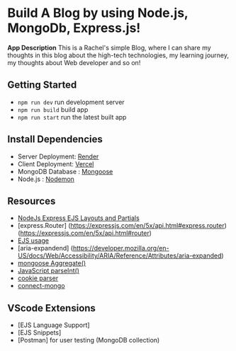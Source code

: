 # Build A Blog by using Node.js, MongoDb, Express.js!

**App Description**
This is a Rachel's simple Blog, where I can share my thoughts in this blog about the high-tech technologies, my learning journey, my thoughts about Web developer and so on!

## Getting Started

- `npm run dev` run development server
- `npm run build` build app
- `npm run start` run the latest built app

## Install Dependencies

- Server Deployment: [Render](https://render.com/deploy-docker/directus)
- Client Deployment: [Vercel](https://vercel.com/docs/frameworks/nextjs)
- MongoDB Database : [Mongoose](https://mongoosejs.com/docs/guide.html)
- Node.js : [Nodemon](https://nodemon.io/)

## Resources

- [NodeJs Express EJS Layouts and Partials](https://raddy.dev/blog/nodejs-express-layouts-and-partials/)
- [express.Router]
  (https://expressjs.com/en/5x/api.html#express.router)
  (https://expressjs.com/en/5x/api.html#router)
- [ EJS usage](https://ejs.co/#docs)
- [aria-expandend] (https://developer.mozilla.org/en-US/docs/Web/Accessibility/ARIA/Reference/Attributes/aria-expanded)
- [mongoose Aggregate()](https://mongoosejs.com/docs/5.x/docs/api/aggregate.html#aggregate_Aggregate)
- [JavaScript parseInt()](https://www.w3schools.com/jsref/jsref_parseint.asp)
- [cookie parser](https://www.npmjs.com/package/cookie-parser)
- [connect-mongo](https://www.npmjs.com/package/connect-mongo)

## VScode Extensions

- [EJS Language Support]
- [EJS Snippets]
- [Postman] for user testing (MongoDB collection)
